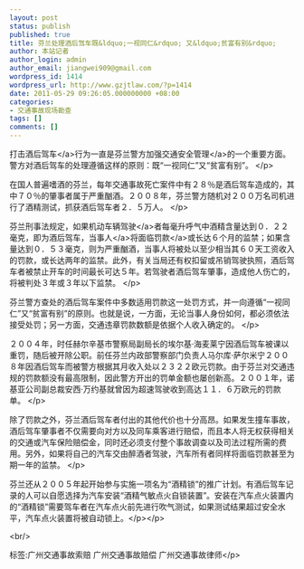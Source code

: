 ```yaml
---
layout: post
status: publish
published: true
title: 芬兰处理酒后驾车既&ldquo;一视同仁&rdquo; 又&ldquo;贫富有别&rdquo;
author: 本站记者
author_login: admin
author_email: jiangwei909@gmail.com
wordpress_id: 1414
wordpress_url: http://www.gzjtlaw.com/?p=1414
date: 2011-05-29 09:26:05.000000000 +08:00
categories:
- 交通事故现场勘查
tags: []
comments: []
---
```

<p><p> 打击<a>酒后驾车<&#47;a>行为一直是芬兰警方加强<a>交通安全管理<&#47;a>的一个重要方面。警方对酒后驾车的处理遵循这样的原则：既&ldquo;一视同仁&rdquo;又&ldquo;贫富有别&rdquo;。 <&#47;p><p> 在国人普遍嗜酒的芬兰，每年交通事故死亡案件中有２８％是酒后驾车造成的，其中７０％的肇事者属于严重酗酒。２００８年，芬兰警方随机对２００万名司机进行了酒精测试，抓获酒后驾车者２．５万人。 <&#47;p><p> 芬兰刑事法规定，如果机动车辆<a>驾驶<&#47;a>者每毫升呼气中酒精含量达到０．２２毫克，即为酒后驾车，<a>当事人<&#47;a>将面临<a>罚款<&#47;a>或长达６个月的监禁；如果含量达到０．５３毫克，则为严重酗酒，当事人将被处以至少相当其６０天工资收入的罚款，或长达两年的监禁。此外，有关当局还有权扣留或吊销驾驶执照，酒后驾车者被禁止开车的时间最长可达５年。若驾驶者酒后驾车肇事，造成他人伤亡的，将被判处３年或３年以下监禁。 <&#47;p><p> 芬兰警方查处的酒后驾车案件中多数适用罚款这一处罚方式，并一向遵循&ldquo;一视同仁&rdquo;又&ldquo;贫富有别&rdquo;的原则。也就是说，一方面，无论当事人身份如何，都必须依法接受处罚；另一方面，交通违章罚款数额是依据个人收入确定的。 <&#47;p><p> ２００４年，时任赫尔辛基市警察局副局长的埃尔基&middot;海麦莱宁因酒后驾车被课以重罚，随后被开除公职。前任芬兰内政部警察部门负责人马尔库&middot;萨尔米宁２００８年因酒后驾车而被警方根据其月收入处以２３２２欧元罚款。由于芬兰对交通违规的罚款额没有最高限制，因此警方开出的罚单金额也屡创新高。２００１年，诺基亚公司副总裁安西&middot;万约基就曾因为超速驾驶收到高达１１．６万欧元的罚款单。 <&#47;p><p> 除了罚款之外，芬兰酒后驾车者付出的其他代价也十分高昂。如果发生撞车事故，酒后驾车肇事者不仅需要向对方以及同车乘客进行赔偿，而且本人将无权获得相关的交通或汽车保险赔偿金，同时还必须支付整个事故调查以及司法过程所需的费用。另外，如果将自己的汽车交由醉酒者驾驶，汽车所有者同样将面临罚款甚至为期一年的监禁。 <&#47;p><p> 芬兰还从２００５年起开始参与实施一项名为&ldquo;酒精锁&rdquo;的推广计划。有酒后驾车记录的人可以自愿选择为汽车安装&ldquo;酒精气敏点火自锁装置&rdquo;。安装在汽车点火装置内的&ldquo;酒精锁&rdquo;需要驾车者在汽车点火前先进行吹气测试，如果测试结果超过安全水平，汽车点火装置将被自动锁上。<&#47;p><&#47;p><br&#47;><p>标签:广州交通事故索赔 广州交通事故赔偿 广州交通事故律师<&#47;p>
